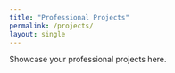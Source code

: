 ```yaml
---
title: "Professional Projects"
permalink: /projects/
layout: single
---
```


Showcase your professional projects here.
